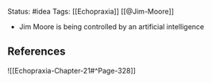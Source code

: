 Status: #idea
Tags: [[Echopraxia]] [[@Jim-Moore]]

* Jim Moore is being controlled by an artificial intelligence

## References

![[Echopraxia-Chapter-21#^Page-328]]